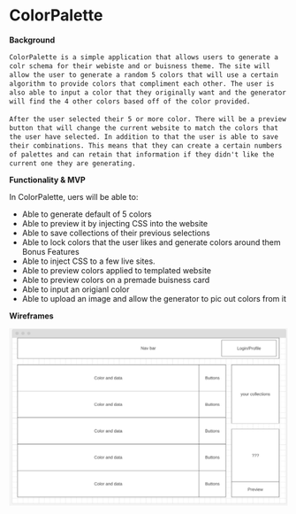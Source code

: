 # ColorPalette

**Background**

    ColorPalette is a simple application that allows users to generate a colr schema for their webiste and or buisness theme. The site will allow the user to generate a random 5 colors that will use a certain algorithm to provide colors that compliment each other. The user is also able to input a color that they originally want and the generator will find the 4 other colors based off of the color provided.

    After the user selected their 5 or more color. There will be a preview button that will change the current website to match the colors that the user have selected. In addition to that the user is able to save their combinations. This means that they can create a certain numbers of palettes and can retain that information if they didn't like the current one they are generating.

**Functionality & MVP**

In ColorPalette, uers will be able to:
- Able to generate default of 5 colors
- Able to preview it by injecting CSS into the website
- Able to save collections of their previous selections
- Able to lock colors that the user likes and generate colors around them 
Bonus Features
- Able to inject CSS to a few live sites.
- Able to preview colors applied to templated website
- Able to preview colors on a premade buisness card
- Able to input an origianl color
- Able to upload an image and allow the generator to pic out colors from it

**Wireframes**

![ColorPalette wireframe](Wireframe.png)